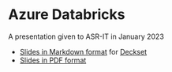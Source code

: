 # Azure Databricks

A presentation given to ASR-IT in January 2023

- [Slides in Markdown format](slides.md) for [Deckset](https://www.deckset.com/)
- [Slides in PDF format](slides.pdf)

